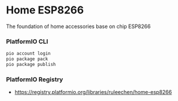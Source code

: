 # Home ESP8266
The foundation of home accessories base on chip ESP8266

### PlatformIO CLI
```bash
pio account login
pio package pack
pio package publish
```

### PlatformIO Registry
- https://registry.platformio.org/libraries/ruleechen/home-esp8266
